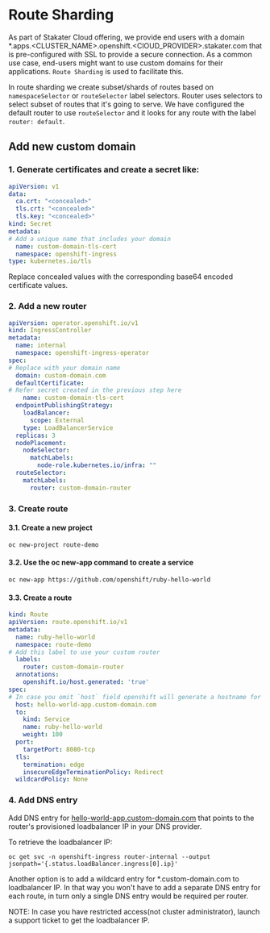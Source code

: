 # Route Sharding

As part of Stakater Cloud offering, we provide end users with a domain 
*.apps.<CLUSTER_NAME>.openshift.<ClOUD_PROVIDER>.stakater.com that is pre-configured with SSL to provide a secure connection.
As a common use case, end-users might want to use custom domains for their applications. `Route Sharding` is used to facilitate
this.

In route sharding we create subset/shards of routes based on `namespaceSelector` or `routeSelector` label selectors.
Router uses selectors to select subset of routes that it's going to serve. We have configured the default router to use
`routeSelector` and it looks for any route with the label `router: default`.

## Add new custom domain

### 1. Generate certificates and create a secret like:

```yaml
apiVersion: v1
data:
  ca.crt: "<concealed>"
  tls.crt: "<concealed>"
  tls.key: "<concealed>"
kind: Secret
metadata:
# Add a unique name that includes your domain
  name: custom-domain-tls-cert
  namespace: openshift-ingress
type: kubernetes.io/tls
```

Replace concealed values with the corresponding base64 encoded certificate values.

### 2. Add a new router

```yaml
apiVersion: operator.openshift.io/v1
kind: IngressController
metadata:
  name: internal
  namespace: openshift-ingress-operator
spec:
# Replace with your domain name
  domain: custom-domain.com
  defaultCertificate:
# Refer secret created in the previous step here
    name: custom-domain-tls-cert
  endpointPublishingStrategy:
    loadBalancer:
      scope: External
    type: LoadBalancerService
  replicas: 3
  nodePlacement:
    nodeSelector:
      matchLabels:
        node-role.kubernetes.io/infra: ""
  routeSelector:
    matchLabels:
      router: custom-domain-router
```

### 3. Create route

#### 3.1. Create a new project

`oc new-project route-demo`

#### 3.2. Use the oc new-app command to create a service

```shell script
oc new-app https://github.com/openshift/ruby-hello-world
```

#### 3.3. Create a route

```yaml
kind: Route
apiVersion: route.openshift.io/v1
metadata:
  name: ruby-hello-world
  namespace: route-demo
# Add this label to use your custom router
  labels:
    router: custom-domain-router
  annotations:
    openshift.io/host.generated: 'true'
spec:
# In case you omit `host` field openshift will generate a hostname for you as <name>-<namespace-name>.custom-domain.com
  host: hello-world-app.custom-domain.com
  to:
    kind: Service
    name: ruby-hello-world
    weight: 100
  port:
    targetPort: 8080-tcp
  tls:
    termination: edge
    insecureEdgeTerminationPolicy: Redirect
  wildcardPolicy: None
```

### 4. Add DNS entry

Add DNS entry for [hello-world-app.custom-domain.com](hello-world-app.custom-domain.com) that points to the router's provisioned
loadbalancer IP in your DNS provider. 

To retrieve the loadbalancer IP: 
```shell script
oc get svc -n openshift-ingress router-internal --output jsonpath='{.status.loadBalancer.ingress[0].ip}'
```

Another option is to add a wildcard entry for *.custom-domain.com to loadbalancer IP. In that way you won't have to add a separate
DNS entry for each route, in turn only a single DNS entry would be required per router.

NOTE: In case you have restricted access(not cluster administrator), launch a support ticket to get the loadbalancer IP. 